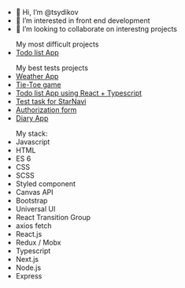 - 👋 Hi, I’m @tsydikov
- 👀 I’m interested in front end development
- 💞️ I’m looking to collaborate on interestng projects
<ul>My most difficult projects
   <li><a href="https://github.com/tsydikov/reactTodo">Todo list App</a></li>
</ul>
<ul>My best tests projects
  <li><a href="https://github.com/tsydikov/weather-app">Weather App</a></li>
  <li><a href="https://github.com/tsydikov/tsydikov.github.io">Tie-Toe game</a></li>
  <li><a href="https://github.com/tsydikov/react_typescript_todo">Todo list App using React + Typescript</a></li>
  <li><a href="https://github.com/tsydikov/StarNaviTestTask.git">Test task for StarNavi</a></li>
  <li><a href="https://github.com/tsydikov/react_test_task_part2.git">Authorization form</a></li>
  <li><a href="https://github.com/tsydikov/diary.git">Diary App</a></li>
</ul>
<ul>My stack:
<li>Javascript</li>
<li>HTML</li>
<li>ES 6</li>
<li>CSS</li>
<li>SCSS</li>
<li>Styled component</li>
<li>Canvas API</li>
<li>Bootstrap</li>
<li>Universal UI</li>
<li>React Transition Group</li>
<li>axios fetch</li>
<li>React.js</li>
<li>Redux / Mobx</li>
<li>Typescript</li>
<li>Next.js</li>
<li>Node.js</li>
<li>Express</li>
</ul>
